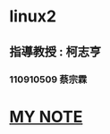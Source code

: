 # linux2 
## 指導教授 : 柯志亨 
### 110910509 蔡宗霖


# [MY NOTE](https://github.com/Kenttsai1/linux2/tree/main/class)
